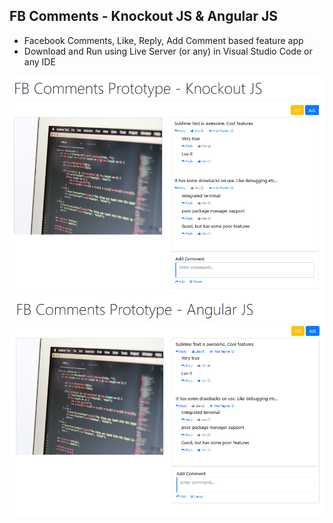 ## FB Comments - Knockout JS & Angular JS
- Facebook Comments, Like, Reply, Add Comment based feature app
- Download and Run using Live Server (or any) in Visual Studio Code or any IDE

<img src="https://github.com/MohammedDeveloper/FB-Comments/blob/master/demo1.PNG">
<img src="https://github.com/MohammedDeveloper/FB-Comments/blob/master/demo2.PNG">